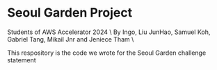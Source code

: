 # Seoul Garden Project 
Students of AWS Accelerator 2024 \ 
By Ingo, Liu JunHao, Samuel Koh, Gabriel Tang, Mikail Jnr and Jeniece Tham \

This respository is the code we wrote for the Seoul Garden challenge statement 